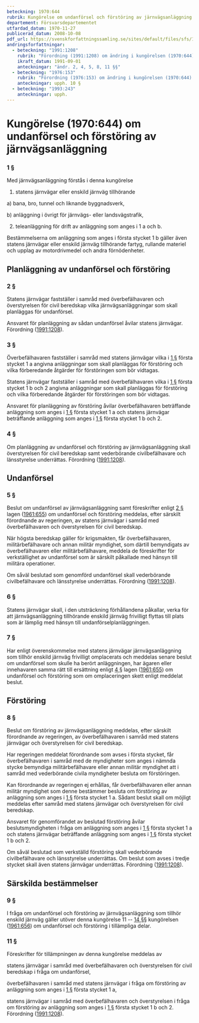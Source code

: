 ```yaml
---
beteckning: 1970:644
rubrik: Kungörelse om undanförsel och förstöring av järnvägsanläggning
departement: Försvarsdepartementet
utfardad_datum: 1970-11-27
publicerad_datum: 2008-10-08
pdf_url: https://svenskforfattningssamling.se/sites/default/files/sfs/1970-11/SFS1970-644.pdf
andringsforfattningar:
  - beteckning: "1991:1208"
    rubrik: "Förordning (1991:1208) om ändring i kungörelsen (1970:644) om undanförsel och förstöring av järnvägsanläggning"
    ikraft_datum: 1991-09-01
    anteckningar: "ändr. 2, 4, 5, 8, 11 §§"
  - beteckning: "1976:153"
    rubrik: "Förordning (1976:153) om ändring i kungörelsen (1970:644) om undanförsel och förstöring av järnvägsanläggning"
    anteckningar: upph. 10 §
  - beteckning: "1993:243"
    anteckningar: upph.
---
```


# Kungörelse (1970:644) om undanförsel och förstöring av järnvägsanläggning

### 1 §

Med järnvägsanläggning förstås i denna kungörelse

1. statens järnvägar eller enskild järnväg tillhörande

a) bana, bro, tunnel och liknande byggnadsverk,

b) anläggning i övrigt för järnvägs- eller landsvägstrafik,

2. teleanläggning för drift av anläggning som anges i 1 a och b.

Bestämmelserna om anläggning som anges i första stycket 1 b gäller även statens järnvägar eller enskild järnväg tillhörande fartyg, rullande materiel och upplag av motordrivmedel och andra förnödenheter.

## Planläggning av undanförsel och förstöring

### 2 §

Statens järnvägar fastställer i samråd med överbefälhavaren och överstyrelsen för civil beredskap vilka järnvägsanläggningar som skall planläggas för undanförsel.

Ansvaret för planläggning av sådan undanförsel åvilar statens järnvägar. Förordning ([1991:1208](https://selex.se/eli/sfs/1991/1208)).

### 3 §

Överbefälhavaren fastställer i samråd med statens järnvägar vilka i [1 §](#1) första stycket 1 a angivna anläggningar som skall planläggas för förstöring och vilka förberedande åtgärder för förstöringen som bör vidtagas.

Statens järnvägar fastställer i samråd med överbefälhavaren vilka i [1 §](#1) första stycket 1 b och 2 angivna anläggningar som skall planläggas för förstöring och vilka förberedande åtgärder för förstöringen som bör vidtagas.

Ansvaret för planläggning av förstöring åvilar överbefälhavaren beträffande anläggning som anges i [1 §](#1) första stycket 1 a och statens järnvägar beträffande anläggning som anges i [1 §](#1) första stycket 1 b och 2.

### 4 §

Om planläggning av undanförsel och förstöring av järnvägsanläggning skall överstyrelsen för civil beredskap samt vederbörande civilbefälhavare och länsstyrelse underrättas. Förordning ([1991:1208](https://selex.se/eli/sfs/1991/1208)).

## Undanförsel

### 5 §

Beslut om undanförsel av järnvägsanläggning samt föreskrifter enligt [2 §](#2) lagen ([1961:655](https://selex.se/eli/sfs/1961/655)) om undanförsel och förstöring meddelas, efter särskilt förordnande av regeringen, av statens järnvägar i samråd med överbefälhavaren och överstyrelsen för civil beredskap.

När högsta beredskap gäller för krigsmakten, får överbefälhavaren, militärbefälhavare och annan militär myndighet, som därtill bemyndigats av överbefälhavaren eller militärbefälhavare, meddela de föreskrifter för verkställighet av undanförsel som är särskilt påkallade med hänsyn till militära operationer.

Om såväl beslutad som genomförd undanförsel skall vederbörande civilbefälhavare och länsstyrelse underrättas. Förordning ([1991:1208](https://selex.se/eli/sfs/1991/1208)).

### 6 §

Statens järnvägar skall, i den utsträckning förhållandena påkallar, verka för att järnvägsanläggning tillhörande enskild järnväg frivilligt flyttas till plats som är lämplig med hänsyn till undanförselplanläggningen.

### 7 §

Har enligt överenskommelse med statens järnvägar järnvägsanläggning som tillhör enskild järnväg frivilligt omplacerats och meddelas senare beslut om undanförsel som skulle ha berört anläggningen, har ägaren eller innehavaren samma rätt till ersättning enligt [4 §](#4) lagen ([1961:655](https://selex.se/eli/sfs/1961/655)) om undanförsel och förstöring som om omplaceringen skett enligt meddelat beslut.

## Förstöring

### 8 §

Beslut om förstöring av järnvägsanläggning meddelas, efter särskilt förordnande av regeringen, av överbefälhavaren i samråd med statens järnvägar och överstyrelsen för civil beredskap.

Har regeringen meddelat förordnande som avses i första stycket, får överbefälhavaren i samråd med de myndigheter som anges i nämnda stycke bemyndiga militärbefälhavare eller annan militär myndighet att i samråd med vederbörande civila myndigheter besluta om förstöringen.

Kan förordnande av regeringen ej erhållas, får överbefälhavaren eller annan militär myndighet som denne bestämmer besluta om förstöring av anläggning som anges i [1 §](#1) första stycket 1 a. Sådant beslut skall om möjligt meddelas efter samråd med statens järnvägar och överstyrelsen för civil beredskap.

Ansvaret för genomförandet av beslutad förstöring åvilar beslutsmyndigheten i fråga om anläggning som anges i [1 §](#1) första stycket 1 a och statens järnvägar beträffande anläggning som anges i [1 §](#1) första stycket 1 b och 2.

Om såväl beslutad som verkställd förstöring skall vederbörande civilbefälhavare och länsstyrelse underrättas. Om beslut som avses i tredje stycket skall även statens järnvägar underrättas. Förordning ([1991:1208](https://selex.se/eli/sfs/1991/1208)).

## Särskilda bestämmelser

### 9 §

I fråga om undanförsel och förstöring av järnvägsanläggning som tillhör enskild järnväg gäller utöver denna kungörelse 11 -- [14 §](#14)§ kungörelsen ([1961:656](https://selex.se/eli/sfs/1961/656)) om undanförsel och förstöring i tillämpliga delar.

### 11 §

Föreskrifter för tillämpningen av denna kungörelse meddelas av

statens järnvägar i samråd med överbefälhavaren och överstyrelsen för civil beredskap i fråga om undanförsel,

överbefälhavaren i samråd med statens järnvägar i fråga om förstöring av anläggning som anges i [1 §](#1) första stycket 1 a,

statens järnvägar i samråd med överbefälhavaren och överstyrelsen i fråga om förstöring av anläggning som anges i [1 §](#1) första stycket 1 b och 2. Förordning ([1991:1208](https://selex.se/eli/sfs/1991/1208)).